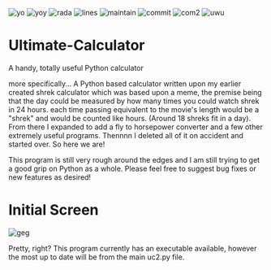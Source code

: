 ![yo](https://img.shields.io/badge/license-unlicense%20-green) ![yoy](https://img.shields.io/github/languages/top/caeden045/Ultimate-Calculator) ![rada](https://img.shields.io/github/repo-size/caeden045/Ultimate-Calculator) ![lines](https://img.shields.io/tokei/lines/github/caeden045/Ultimate-Calculator) ![maintain](https://img.shields.io/maintenance/yes/2021) ![commit](https://img.shields.io/github/commit-activity/m/caeden045/Ultimate-Calculator) ![com2](https://img.shields.io/github/commits-since/caeden045/Ultimate-Calculator/2.3.0) ![uwu](https://img.shields.io/github/last-commit/caeden045/Ultimate-Calculator)
# Ultimate-Calculator

A handy, totally useful Python calculator




more specifically...
A Python based calculator written upon my earlier created shrek calculator which was based upon a meme, the premise being that the day could be measured by how many times you could watch shrek in 24 hours. each time passing equivalent to the movie's length would be a "shrek" and would be counted like hours. (Around 18 shreks fit in a day). From there I expanded to add a fly to horsepower converter and a few other extremely useful programs. Thennnn I deleted all of it on accident and started over. So here we are!

This program is still very rough around the edges and I am still trying to get a good grip on Python as a whole. Please feel free to suggest bug fixes or new features as desired!

# Initial Screen
![geg](https://user-images.githubusercontent.com/84045381/131939608-f202f3af-0cc2-477c-8f17-04e3db09c691.PNG)



Pretty, right?
This program currently has an executable available, however the most up to date will be from the main uc2.py file.
